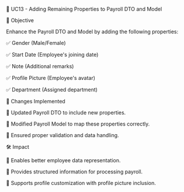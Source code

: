 🏢 UC13 - Adding Remaining Properties to Payroll DTO and Model

🎯 Objective

Enhance the Payroll DTO and Model by adding the following properties:

✅ Gender (Male/Female)

✅ Start Date (Employee's joining date)

✅ Note (Additional remarks)

✅ Profile Picture (Employee's avatar)

✅ Department (Assigned department)

🔄 Changes Implemented

🔹 Updated Payroll DTO to include new properties.

🔹 Modified Payroll Model to map these properties correctly.

🔹 Ensured proper validation and data handling.

🛠️ Impact

📌 Enables better employee data representation.

📌 Provides structured information for processing payroll.

📌 Supports profile customization with profile picture inclusion.